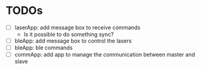 # TODOs

- [ ] laserApp: add message box to receive commands
    - Is it possible to do something sync?
- [ ] bleApp: add message box to control the lasers
- [ ] bleApp: ble commands
- [ ] commApp: add app to manage the communication between master and slave

